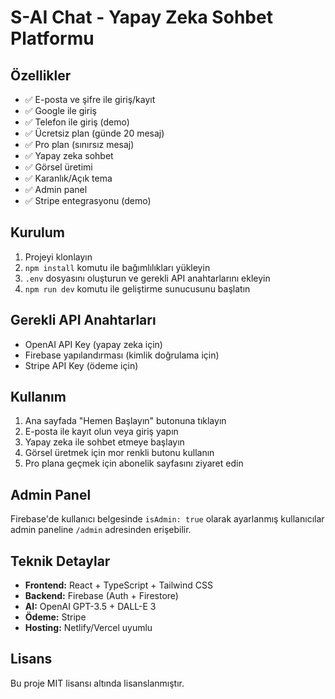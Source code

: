 # S-AI Chat - Yapay Zeka Sohbet Platformu

## Özellikler

- ✅ E-posta ve şifre ile giriş/kayıt
- ✅ Google ile giriş
- ✅ Telefon ile giriş (demo)
- ✅ Ücretsiz plan (günde 20 mesaj)
- ✅ Pro plan (sınırsız mesaj)
- ✅ Yapay zeka sohbet
- ✅ Görsel üretimi
- ✅ Karanlık/Açık tema
- ✅ Admin panel
- ✅ Stripe entegrasyonu (demo)

## Kurulum

1. Projeyi klonlayın
2. `npm install` komutu ile bağımlılıkları yükleyin
3. `.env` dosyasını oluşturun ve gerekli API anahtarlarını ekleyin
4. `npm run dev` komutu ile geliştirme sunucusunu başlatın

## Gerekli API Anahtarları

- OpenAI API Key (yapay zeka için)
- Firebase yapılandırması (kimlik doğrulama için)
- Stripe API Key (ödeme için)

## Kullanım

1. Ana sayfada "Hemen Başlayın" butonuna tıklayın
2. E-posta ile kayıt olun veya giriş yapın
3. Yapay zeka ile sohbet etmeye başlayın
4. Görsel üretmek için mor renkli butonu kullanın
5. Pro plana geçmek için abonelik sayfasını ziyaret edin

## Admin Panel

Firebase'de kullanıcı belgesinde `isAdmin: true` olarak ayarlanmış kullanıcılar admin paneline `/admin` adresinden erişebilir.

## Teknik Detaylar

- **Frontend:** React + TypeScript + Tailwind CSS
- **Backend:** Firebase (Auth + Firestore)
- **AI:** OpenAI GPT-3.5 + DALL-E 3
- **Ödeme:** Stripe
- **Hosting:** Netlify/Vercel uyumlu

## Lisans

Bu proje MIT lisansı altında lisanslanmıştır.